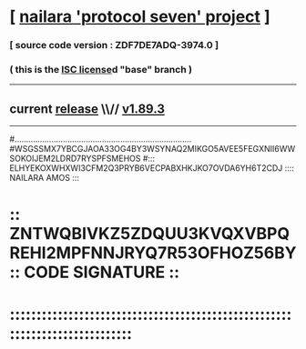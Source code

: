 
# [ [nailara 'protocol seven' project](http://nailara.network/) ]

### [ source code version : ZDF7DE7ADQ-3974.0 ]

### ( this is the [ISC license](license)d "base" branch )
---
## current [release](https://github.com/nailara-technologies/protocol-7/releases) \\\\// [v1.89.3](https://github.com/nailara-technologies/protocol-7/releases/tag/v1.89.3)
---
#.............................................................................
#WSGSSMX7YBCGJAOA33OG4BY3WSYNAQ2MIKGO5AVEE5FEGXNII6WWSOKOIJEM2LDRD7RYSPFSMEHOS
#::: ELHYEKOXWHXWI3CFM2Q3PRYB6VECPABXHKJKO7OVDA6YH6T2CDJ :::: NAILARA AMOS :::
# :: ZNTWQBIVKZ5ZDQUU3KVQXVBPQREHI2MPFNNJRYQ7R53OFHOZ56BY :: CODE SIGNATURE ::
# ::::::::::::::::::::::::::::::::::::::::::::::::::::::::::::::::::::::::::::
